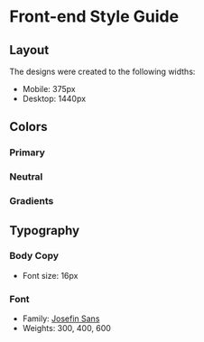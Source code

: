 # Front-end Style Guide

## Layout

The designs were created to the following widths:

- Mobile: 375px
- Desktop: 1440px

## Colors

### Primary



### Neutral



### Gradients



## Typography

### Body Copy

- Font size: 16px

### Font

- Family: [Josefin Sans](https://fonts.google.com/specimen/Josefin+Sans)
- Weights: 300, 400, 600
